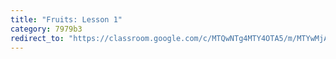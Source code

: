 ```yaml
---
title: "Fruits: Lesson 1"
category: 7979b3
redirect_to: "https://classroom.google.com/c/MTQwNTg4MTY4OTA5/m/MTYwMjAyNTcwNTQy/details"
---
```

